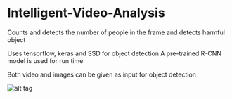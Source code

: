 # Intelligent-Video-Analysis
Counts and detects the number of people in the frame and detects harmful object

Uses tensorflow, keras and SSD for object detection
A pre-trained R-CNN model is used for run time

Both video and images can be given as input for object detection

![alt tag](http://url/to/img.png) 
